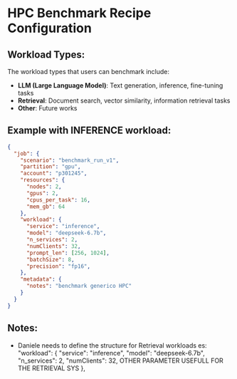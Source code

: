 # HPC Benchmark Recipe Configuration

## Workload Types:
The workload types that users can benchmark include:
- **LLM (Large Language Model)**: Text generation, inference, fine-tuning tasks
- **Retrieval**: Document search, vector similarity, information retrieval tasks
- **Other**: Future works

## Example with INFERENCE workload:

```json
{
  "job": {
    "scenario": "benchmark_run_v1",
    "partition": "gpu",
    "account": "p301245",
    "resources": {
      "nodes": 2,
      "gpus": 2,
      "cpus_per_task": 16,
      "mem_gb": 64
    },
    "workload": {
      "service": "inference",
      "model": "deepseek-6.7b",
      "n_services": 2,
      "numClients": 32,
      "prompt_len": [256, 1024],
      "batchSize": 8,
      "precision": "fp16",
    },
    "metadata": {
      "notes": "benchmark generico HPC"
    }
  }
}

```

## Notes:
- Daniele needs to define the structure for Retrieval workloads
es: 
"workload": {
      "service": "inference",
      "model": "deepseek-6.7b",
      "n_services": 2,
      "numClients": 32,
      OTHER PARAMETER USEFULL FOR THE RETRIEVAL SYS
    },